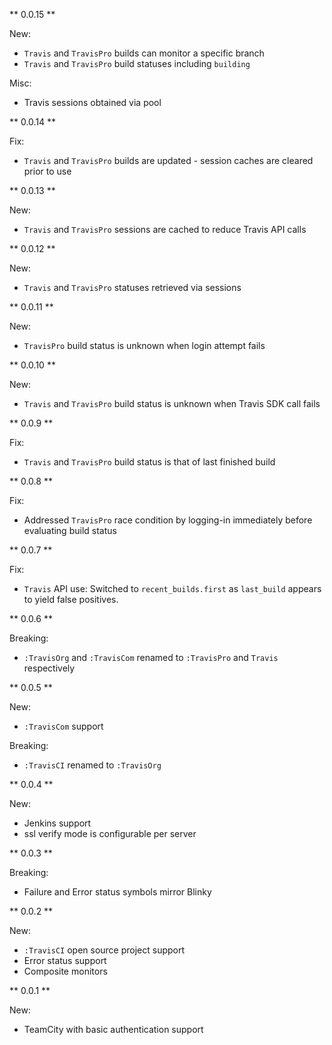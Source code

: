 ** 0.0.15 **

New:
* `Travis` and `TravisPro` builds can monitor a specific branch
* `Travis` and `TravisPro` build statuses including `building`

Misc:
* Travis sessions obtained via pool

** 0.0.14 **

Fix:
* `Travis` and `TravisPro` builds are updated - session caches are cleared prior to use

** 0.0.13 **

New:
* `Travis` and `TravisPro` sessions are cached to reduce Travis API calls

** 0.0.12 **

New:
* `Travis` and `TravisPro` statuses retrieved via sessions

** 0.0.11 **

New:
* `TravisPro` build status is unknown when login attempt fails

** 0.0.10 **

New:
* `Travis` and `TravisPro` build status is unknown when Travis SDK call fails

** 0.0.9 **

Fix:
* `Travis` and `TravisPro` build status is that of last finished build

** 0.0.8 **

Fix:
* Addressed `TravisPro` race condition by logging-in immediately before evaluating build status

** 0.0.7 **

Fix:
* `Travis` API use: Switched to `recent_builds.first` as `last_build` appears to yield false positives.

** 0.0.6 **

Breaking:
* `:TravisOrg` and `:TravisCom` renamed to `:TravisPro` and `Travis` respectively

** 0.0.5 **

New:
* `:TravisCom` support

Breaking:
* `:TravisCI` renamed to `:TravisOrg`

** 0.0.4 **

New:
* Jenkins support
* ssl verify mode is configurable per server

** 0.0.3 **

Breaking:
* Failure and Error status symbols mirror Blinky

** 0.0.2 **

New:
* `:TravisCI` open source project support
* Error status support
* Composite monitors

** 0.0.1 **

New:
* TeamCity with basic authentication support
